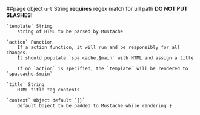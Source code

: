 ##page object
	`url` String **requires**
		regex match for url path
		**DO NOT PUT SLASHES!**

	`template` String
		string of HTML to be parsed by Mustache

	`action` Function
		If a action function, it will run and be responsibly for all changes.
		It should populate `spa.cache.$main` with HTML and assign a title

		If no `action` is specified, the `template` will be rendered to `spa.cache.$main`

	`title` String
		HTML title tag contents

	`context` Object default `{}`
		default Object to be padded to Mustache while rendering	}
